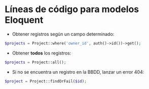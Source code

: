 # Líneas de código para modelos Eloquent

- Obtener registros según un campo determinado:

```php
$projects = Project::where('owner_id', auth()->id())->get();
```

- Obtener **todos** los registros:

```php
$projects = Project::all();
```

- Si no se encuentra un registro en la BBDD, lanzar un error 404:

```php
$project = Project::findOrFail($id);
```